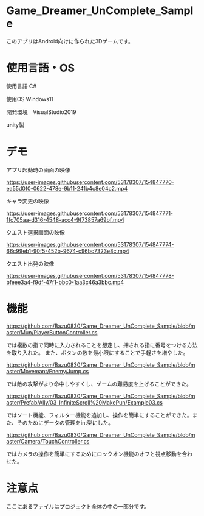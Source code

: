 # Game_Dreamer_UnComplete_Sample

このアプリはAndroid向けに作られた3Dゲームです。

# 使用言語・OS

使用言語 C#

使用OS   Windows11

開発環境　VisualStudio2019

unity製

# デモ

アプリ起動時の画面の映像

https://user-images.githubusercontent.com/53178307/154847770-ea55d0f0-0622-478e-9b11-241b4c8e04c2.mp4

キャラ変更の映像

https://user-images.githubusercontent.com/53178307/154847771-1fc705aa-d316-4548-acc4-9f73857a69bf.mp4

クエスト選択画面の映像

https://user-images.githubusercontent.com/53178307/154847774-66c99eb1-90f5-452b-9674-c96bc7323e8c.mp4

クエスト出発の映像

https://user-images.githubusercontent.com/53178307/154847778-bfeee3a4-f9df-47f1-bbc0-1aa3c46a3bbc.mp4

 
# 機能

https://github.com/Bazu0830/Game_Dreamer_UnComplete_Sample/blob/master/Mun/PlayerButtonController.cs

では複数の指で同時に入力されることを想定し、押される指に番号をつける方法を取り入れた。
また、ボタンの数を最小限にすることで手軽さを増やした。

https://github.com/Bazu0830/Game_Dreamer_UnComplete_Sample/blob/master/Movemant/Enemy/Jump.cs

では敵の攻撃がより命中しやすくし、ゲームの難易度を上げることができた。

https://github.com/Bazu0830/Game_Dreamer_UnComplete_Sample/blob/master/Prefab/Ally/03_InfiniteScroll%20MakePun/Example03.cs

ではソート機能、フィルター機能を追加し、操作を簡単にすることができた。また、そのためにデータの管理をint型にした。

https://github.com/Bazu0830/Game_Dreamer_UnComplete_Sample/blob/master/Camera/TouchController.cs

ではカメラの操作を簡単にするためにロックオン機能のオフと視点移動を合わせた。




# 注意点
ここにあるファイルはプロジェクト全体の中の一部分です。
